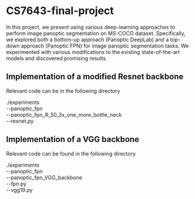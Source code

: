 # CS7643-final-project



In this project, we present using various deep-learning approaches to perform image panoptic segmentation on MS-COCO dataset. Specifically, we explored both a bottom-up approach (Panoptic DeepLab) and a top-down approach (Panoptic FPN) for image panoptic segmentation tasks. We experimented with various modifications to the existing state-of-the-art models and discovered promising results. 

## Implementation of a modified Resnet backbone 

Relevant code can be in the following directory  

  ./experiments  
  --panoptic_fpn    
    --panoptic_fpn_R_50_3x_one_more_bottle_neck  
      --resnet.py
    
## Implementation of a VGG backbone 

Relevant code can be found in the following directory  

  ./experiments  
  --panoptic_fpn  
    --panoptic_fpn_VGG_backbone  
      --fpn.py  
      --vgg19.py
